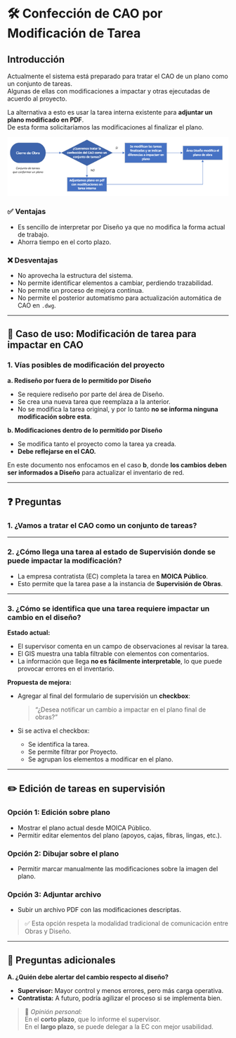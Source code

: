 # 🛠️ Confección de CAO por Modificación de Tarea

## Introducción

Actualmente el sistema está preparado para tratar el CAO de un plano como un conjunto de tareas.  
Algunas de ellas con modificaciones a impactar y otras ejecutadas de acuerdo al proyecto.  

La alternativa a esto es usar la tarea interna existente para **adjuntar un plano modificado en PDF**.  
De esta forma solicitaríamos las modificaciones al finalizar el plano.

![Flujo de modificación de CAO](flujo_CAO.PNG)

### ✅ Ventajas

- Es sencillo de interpretar por Diseño ya que no modifica la forma actual de trabajo.
- Ahorra tiempo en el corto plazo.

### ❌ Desventajas

- No aprovecha la estructura del sistema.
- No permite identificar elementos a cambiar, perdiendo trazabilidad.
- No permite un proceso de mejora continua.
- No permite el posterior automatismo para actualización automática de CAO en `.dwg`.

---

## 🧭 Caso de uso: Modificación de tarea para impactar en CAO

### 1. Vías posibles de modificación del proyecto

**a. Rediseño por fuera de lo permitido por Diseño**

- Se requiere rediseño por parte del área de Diseño.
- Se crea una nueva tarea que reemplaza a la anterior.
- No se modifica la tarea original, y por lo tanto **no se informa ninguna modificación sobre esta**.

**b. Modificaciones dentro de lo permitido por Diseño**

- Se modifica tanto el proyecto como la tarea ya creada.
- **Debe reflejarse en el CAO.**

En este documento nos enfocamos en el caso **b**, donde **los cambios deben ser informados a Diseño** para actualizar el inventario de red.

---

## ❓ Preguntas

### 1. ¿Vamos a tratar el CAO como un conjunto de tareas?

---

### 2. ¿Cómo llega una tarea al estado de Supervisión donde se puede impactar la modificación?

- La empresa contratista (EC) completa la tarea en **MOICA Público**.
- Esto permite que la tarea pase a la instancia de **Supervisión de Obras**.

---

### 3. ¿Cómo se identifica que una tarea requiere impactar un cambio en el diseño?

**Estado actual:**  
- El supervisor comenta en un campo de observaciones al revisar la tarea.
- El GIS muestra una tabla filtrable con elementos con comentarios.
- La información que llega **no es fácilmente interpretable**, lo que puede provocar errores en el inventario.

**Propuesta de mejora:**  
- Agregar al final del formulario de supervisión un **checkbox**:
  > “¿Desea notificar un cambio a impactar en el plano final de obras?”

- Si se activa el checkbox:
  - Se identifica la tarea.
  - Se permite filtrar por Proyecto.
  - Se agrupan los elementos a modificar en el plano.

---

## ✏️ Edición de tareas en supervisión

### Opción 1: Edición sobre plano

- Mostrar el plano actual desde MOICA Público.
- Permitir editar elementos del plano (apoyos, cajas, fibras, lingas, etc.).

### Opción 2: Dibujar sobre el plano

- Permitir marcar manualmente las modificaciones sobre la imagen del plano.

### Opción 3: Adjuntar archivo

- Subir un archivo PDF con las modificaciones descriptas.

> ✅ Esta opción respeta la modalidad tradicional de comunicación entre Obras y Diseño.

---

## 🧩 Preguntas adicionales

**A. ¿Quién debe alertar del cambio respecto al diseño?**

- **Supervisor:** Mayor control y menos errores, pero más carga operativa.
- **Contratista:** A futuro, podría agilizar el proceso si se implementa bien.

> 💬 *Opinión personal:*  
> En el **corto plazo**, que lo informe el supervisor.  
> En el **largo plazo**, se puede delegar a la EC con mejor usabilidad.


